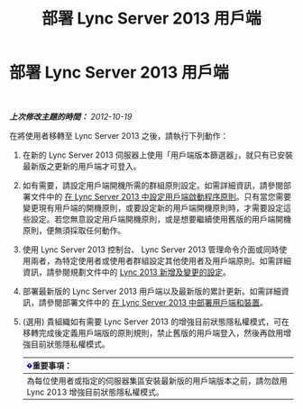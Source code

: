 ﻿---
title: 部署 Lync Server 2013 用戶端
TOCTitle: 部署 Lync Server 2013 用戶端
ms:assetid: 508e5dfa-588b-4289-81ce-2043c2d79e04
ms:mtpsurl: https://technet.microsoft.com/zh-tw/library/JJ204883(v=OCS.15)
ms:contentKeyID: 49290905
ms.date: 08/10/2015
mtps_version: v=OCS.15
ms.translationtype: HT
---

# 部署 Lync Server 2013 用戶端

 

_**上次修改主題的時間：** 2012-10-19_

在將使用者移轉至 Lync Server 2013 之後，請執行下列動作：

1.  在新的 Lync Server 2013 伺服器上使用「用戶端版本篩選器」，就只有已安裝最新版之更新的用戶端才可登入。

2.  如有需要，請設定用戶端開機所需的群組原則設定。如需詳細資訊，請參閱部署文件中的 [在 Lync Server 2013 中設定用戶端啟動程序原則](lync-server-2013-configuring-client-bootstrapping-policies.md)。只有當您需要變更現有用戶端的開機原則，或要設定新的用戶端開機原則時，才需要設定這些設定。若您無意設定用戶端開機原則，或是想要繼續使用舊版的用戶端開機原則，便無須採取任何動作。

3.  使用 Lync Server 2013 控制台、 Lync Server 2013 管理命令介面或同時使用兩者，為特定使用者或使用者群組設定其他使用者及用戶端原則。如需詳細資訊，請參閱規劃文件中的 [Lync 2013 新增及變更的設定](lync-server-2013-new-and-changed-settings-for-lync-2013.md)。

4.  部署最新版的 Lync Server 2013 用戶端以及最新版的累計更新。如需詳細資訊，請參閱部署文件中的 [在 Lync Server 2013 中部署用戶端和裝置](lync-server-2013-deploying-clients-and-devices.md)。

5.  (選用) 貴組織如有需要 Lync Server 2013 的增強目前狀態隱私權模式，可在移轉完成後定義用戶端版的原則規則，禁止舊版的用戶端登入，然後再啟用增強目前狀態隱私權模式。
    
    <table>
    <thead>
    <tr class="header">
    <th><img src="images/Gg412908.important(OCS.15).gif" title="important" alt="important" />重要事項：</th>
    </tr>
    </thead>
    <tbody>
    <tr class="odd">
    <td>為每位使用者或指定的伺服器集區安裝最新版的用戶端版本之前，請勿啟用 Lync 2013 增強目前狀態隱私權模式。</td>
    </tr>
    </tbody>
    </table>

